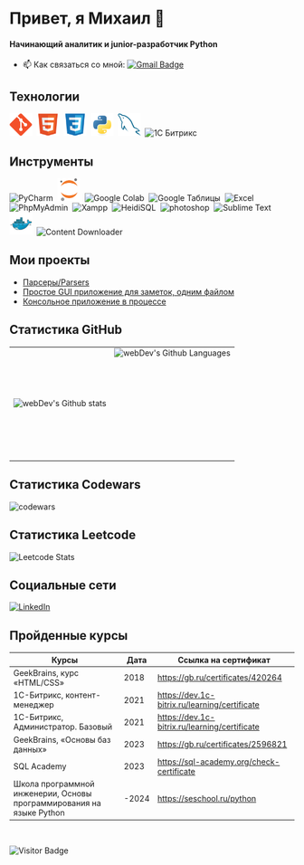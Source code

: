 # Привет, я Михаил 👋

#### Начинающий аналитик и junior-разработчик Python
- :mailbox: Как связаться со мной: [![Gmail Badge](https://img.shields.io/badge/-Gmail-red?style=flat&logo=Gmail&logoColor=white)](mailto:bogesar@gmail.com)

## Технологии
<div>
  <img src="https://github.com/devicons/devicon/blob/master/icons/git/git-original.svg" title="Git/GitHub" alt="Git/GitHub" width="40" height="40"/>&nbsp;
  <img src="https://github.com/devicons/devicon/blob/master/icons/html5/html5-original.svg" title="Html5" alt="Html5" width="40" height="40"/>&nbsp;
  <img src="https://github.com/devicons/devicon/blob/master/icons/css3/css3-original.svg" title="Css" alt="Css" width="40" height="40"/>&nbsp;
  <img src="https://github.com/devicons/devicon/blob/master/icons/python/python-original.svg" title="Python" alt="Python" width="40" height="40"/>&nbsp;
  <img src="https://github.com/devicons/devicon/blob/master/icons/mysql/mysql-original.svg" title="Mysql" alt="Mysql" width="40" height="40"/>&nbsp;
  <img src="https://www.1c-bitrix.ru/images/content_common/logo/1c-bitrix-logo.svg" title="1С Битрикс" alt="1С Битрикс" width="40" height="40"/>&nbsp;
 
</div>

## Инструменты
<div>
  <img src="https://resources.jetbrains.com/storage/products/company/brand/logos/PyCharm_icon.svg?_gl=1*1vi9ftf*_ga*MjA1Njc3NzM2LjE3MDMzNjE3NTM.*_ga_9J976DJZ68*MTcwMzQzNjE1MS4yLjEuMTcwMzQzNjE3NS4wLjAuMA..&_ga=2.224966622.579617629.1703361753-205677736.1703361753" title="PyCharm" alt="PyCharm" width="40" height="40"/>&nbsp;
  <img src="https://github.com/devicons/devicon/blob/master/icons/jupyter/jupyter-original.svg" title="Jupyter" alt="Jupyter" width="40" height="40"/>&nbsp;
  <img src="https://upload.wikimedia.org/wikipedia/commons/d/d0/Google_Colaboratory_SVG_Logo.svg" title="Google Colab" alt="Google Colab" width="40" height="40"/>&nbsp;
  <img src="https://upload.wikimedia.org/wikipedia/commons/3/30/Google_Sheets_logo_%282014-2020%29.svg" title="Google Таблицы" alt="Google Таблицы" width="40" height="40"/>&nbsp;
  <img src="https://upload.wikimedia.org/wikipedia/commons/3/34/Microsoft_Office_Excel_%282019%E2%80%93present%29.svg" title="Excel" alt="Excel" width="40" height="40"/>&nbsp;
  <img src="https://upload.wikimedia.org/wikipedia/commons/4/4f/PhpMyAdmin_logo.svg" title="PhpMyAdmin" alt="PhpMyAdmin" width="40" height="40"/>&nbsp;
  <img src="https://upload.wikimedia.org/wikipedia/en/7/78/XAMPP_logo.svg" title="Xampp" alt="Xampp" width="40" height="40"/>&nbsp;
  <img src="https://upload.wikimedia.org/wikipedia/commons/3/32/HeidiSQL_logo_image.png" title="HeidiSQL" alt="HeidiSQL" width="40" height="40"/>&nbsp;
  <img src="https://upload.wikimedia.org/wikipedia/commons/a/af/Adobe_Photoshop_CC_icon.svg" title="photoshop" alt="photoshop" width="40" height="40"/>&nbsp;
  <img src="https://upload.wikimedia.org/wikipedia/commons/7/79/Breezeicons-apps-48-sublime-text.svg" title="Sublime Text" alt="Sublime Text" width="40" height="40"/>&nbsp;
  <img src="https://github.com/devicons/devicon/blob/master/icons/docker/docker-original.svg" title="Docker" alt="Docker" width="40" height="40"/>&nbsp;
  <img src="https://sbfactory.ru/cdx1/wp-content/uploads/2021/11/BrowserPreview_tmp.gif" title="Content Downloader" alt="Content Downloader" width="40" height="40"/>&nbsp;
</div>

## Мои проекты
<!-- BLOG-POST-LIST:START -->
- [Парсеры/Parsers](https://github.com/mikhailpodolskiy/Parsers)
- [Простое GUI приложение для заметок, одним файлом](https://github.com/mikhailpodolskiy/Projects/blob/main/notes.py)
- [Консольное приложение в процессе](https://github.com/mikhailpodolskiy/console_app)
<!-- BLOG-POST-LIST:END -->

## Статистика GitHub

<table>
  <tr>
    <td>
      <img align="left" src="http://github-readme-streak-stats.herokuapp.com?user=mikhailpodolskiy&theme=dark&background=000000" alt="webDev's Github stats" />
    </td>
    <td>
      <img height="195px" align="right" alt="webDev's Github Languages" src="https://github-readme-stats-sigma-five.vercel.app/api/top-langs/?username=mikhailpodolskiy&layout=compact&theme=vision-friendly-dark" />
    </td>
  </tr>
</table>

## Статистика Codewars
![codewars](https://www.codewars.com/users/mikhailpodolskiy/badges/large)

## Статистика Leetcode
![Leetcode Stats](https://leetcard.jacoblin.cool/Mikhail_Podoloskiy)

## Социальные сети
[![LinkedIn](https://img.shields.io/badge/LinkedIn-0077B5?style=for-the-badge&logo=linkedin&logoColor=white)](https://www.linkedin.com/in/mikhail-podolskiy-1a67a3107/)



## Пройденные курсы
<table cellpadding="7">
  <thead>
    <tr>
      <th>Курсы</th>
      <th>Дата</th>
      <th>Ссылка на сертификат</th>
    </tr>
  </thead>
  <tbody>
    <tr>
      <td>GeekBrains, курс «HTML/CSS»</td>
      <td>2018</td>
      <td><a href="https://gb.ru/certificates/420264">https://gb.ru/certificates/420264</a></td>
    </tr>
    <tr>
      <td>1С-Битрикс, контент-менеджер</td>
      <td>2021</td>
      <td><a href="https://dev.1c-bitrix.ru/learning/certificate.php?user=4577104&course=34&student=6a3c7c34ab4713cea51e091e25039bf2">https://dev.1c-bitrix.ru/learning/certificate</a></td>
    </tr>
    <tr>
      <td>1С-Битрикс, Администратор. Базовый</td>
      <td>2021</td>
      <td><a href="https://dev.1c-bitrix.ru/learning/certificate.php?user=4577104&course=35&student=5a43e7225b47eb328192a78b54ea9926">https://dev.1c-bitrix.ru/learning/certificate</a></td>
    </tr>
    <tr>
      <td>GeekBrains, «Основы баз данных»</td>
      <td>2023</td>
      <td><a href="https://gb.ru/certificates/2596821">https://gb.ru/certificates/2596821</a></td>
    </tr>
    <tr>
      <td>SQL Academy</td>
      <td>2023</td>
      <td><a href="https://sql-academy.org/check-certificate/6574addd69851d00409962f6">https://sql-academy.org/check-certificate</a></td>
    </tr>
    <tr>
      <td>Школа программной инженерии, Основы программирования на языке Python</td>
      <td>-2024</td>
      <td><a href="https://seschool.ru/python">https://seschool.ru/python</a></td>
    </tr>
  </tbody>
</table>

<br>

![Visitor Badge](https://visitor-badge.laobi.icu/badge?page_id=mikhailpodolskiy)


